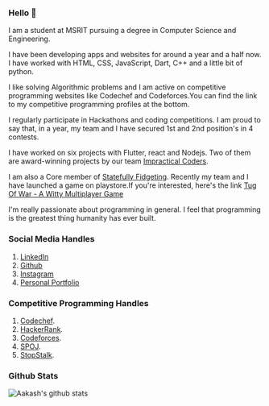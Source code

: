 ### Hello 👋

I am a student at MSRIT pursuing a degree in Computer Science and Engineering. 

I have been developing apps and websites for around a year and a half now. I have worked with HTML, CSS, JavaScript, Dart, C++ and a little bit of python.

I like solving Algorithmic problems and I am active on competitive programming websites like Codechef and Codeforces.You can find the link to my competitive programming profiles at the bottom.

I regularly participate in Hackathons and coding competitions. I am proud to say that, in a year, my team and I have secured 1st and 2nd position's in 4 contests.

I have worked on six projects with Flutter, react and Nodejs. Two of them are award-winning projects by our team [Impractical Coders](https://github.com/teamimpracticalcoders/).

I am also a Core member of [Statefully Fidgeting](https://github.com/Statefully-Fidgeting). Recently my team and I have launched a game on playstore.If you're interested, here's the link [Tug Of War - A Witty Multiplayer Game ](https://play.google.com/store/apps/details?id=com.statefullyfidgeting.tugofwar)

I'm really passionate about programming in general. I feel that programming is the greatest thing humanity has ever built.

### Social Media Handles
1. [LinkedIn](https://www.linkedin.com/in/aakashpothepalli)
2. [Github](https://github.com/aakashpothepalli)
3. [Instagram](https://www.instagram.com/aakashpothepalli)
4. [Personal Portfolio](https://aakashp.tk)

### Competitive Programming Handles

1. [Codechef](https://www.codechef.com/users/aakash9518).
2. [HackerRank](https://www.hackerrank.com/aakashpothepalli).
3. [Codeforces](https://codeforces.com/profile/Aakash9518).
4. [SPOJ](https://www.spoj.com/users/aakash9518).
5. [StopStalk](https://www.stopstalk.com/user/profile/aakash9518).

### Github Stats
![Aakash's github stats](https://github-readme-stats.vercel.app/api?username=aakashpothepalli&count_private=true)


